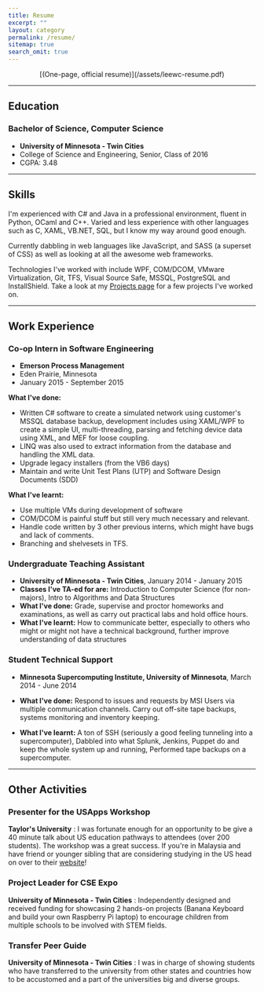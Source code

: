 ```yaml
---
title: Resume
excerpt: ""
layout: category
permalink: /resume/
sitemap: true
search_omit: true
---
```


<div style="text-align: center" markdown="1"> [(One-page, official resume)](/assets/leewc-resume.pdf)
</div>

------

## Education

### Bachelor of Science, Computer Science
- **University of Minnesota - Twin Cities**
- College of Science and Engineering, Senior, Class of 2016
- CGPA: 3.48

------

## Skills  

I'm experienced with C# and Java in a professional environment, fluent in Python, OCaml and C++. Varied and less experience with other languages such as C, XAML, VB.NET, SQL, but I know my way around good enough.

Currently dabbling in web languages like JavaScript, and SASS (a superset of CSS) as well as looking at all the awesome web frameworks.

Technologies I've worked with include WPF, COM/DCOM, VMware Virtualization, Git, TFS, Visual Source Safe, MSSQL, PostgreSQL and InstallShield. Take a look at my [Projects page](/projects/) for a few projects I've worked on.

------

## Work Experience    


### Co-op Intern in Software Engineering
- **Emerson Process Management**
- Eden Prairie, Minnesota
- January 2015 - September 2015

**What I've done:**

- Written C# software to create a simulated network using customer's MSSQL database backup, development includes using XAML/WPF to create a simple UI, multi-threading, parsing and fetching device data using XML, and MEF for loose coupling.
- LINQ was also used to extract information from the database and handling the XML data.
- Upgrade legacy installers (from the VB6 days)
- Maintain and write Unit Test Plans (UTP) and Software Design Documents (SDD)

**What I've learnt:**

- Use multiple VMs during development of software
- COM/DCOM is painful stuff but still very much necessary and relevant.
- Handle code written by 3 other previous interns, which might have bugs and lack of comments.
- Branching and shelvesets in TFS.

### Undergraduate Teaching Assistant
- **University of Minnesota - Twin Cities**, January 2014 - January 2015
- **Classes I've TA-ed for are:** Introduction to Computer Science (for non-majors),  Intro to Algorithms and Data Structures
- **What I've done:**	Grade, supervise and proctor homeworks and examinations, as well as carry out practical labs and hold office hours. 
- **What I've learnt:** How to communicate better, especially to others who might or might not have a technical background, further improve understanding of data structures


### Student Technical Support 
- **Minnesota Supercomputing Institute, University of Minnesota**, March 2014 - June 2014

- **What I've done:**
Respond to issues and requests by MSI Users via multiple communication channels. 
Carry out off-site tape backups, systems monitoring and inventory keeping.

- **What I've learnt:**
A ton of SSH (seriously a good feeling tunneling into a supercomputer),
Dabbled into what Splunk, Jenkins, Puppet do and keep the whole system up and running,
Performed tape backups on a supercomputer.

-------

## Other Activities

### Presenter for the USApps Workshop
**Taylor's University**
: I was fortunate enough for an opportunity to be give a 40 minute talk about US education pathways to attendees (over 200 students). The workshop was a great success. If you're in Malaysia and have friend or younger sibling that are considering studying in the US head on over to their [website](http://www.usapps.org/)!

### Project Leader for CSE Expo
**University of Minnesota - Twin Cities**
: Independently designed and received funding for showcasing 2 hands-on projects (Banana Keyboard and build your own Raspberry Pi laptop) to encourage children from multiple schools to be involved with STEM fields.

### Transfer Peer Guide
**University of Minnesota - Twin Cities**
: I was in charge of showing students who have transferred to the university from other states and countries how to be accustomed and a part of the universities big and diverse groups.